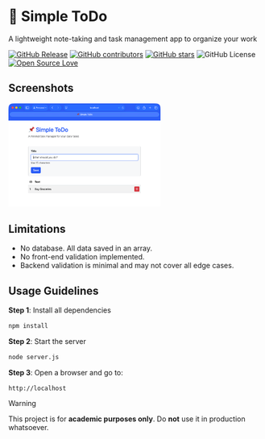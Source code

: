 # 📌 Simple ToDo

A lightweight note-taking and task management app to organize your work

[![GitHub Release](https://img.shields.io/github/release/umf-iti-200/notebook-app.svg)](https://github.com/umf-iti-200/notebook-app/releases/latest)
[![GitHub contributors](https://img.shields.io/github/contributors/umf-iti-200/notebook-app.svg)](https://github.com/umf-iti-200/notebook-app/graphs/contributors)
[![GitHub stars](https://img.shields.io/github/stars/umf-iti-200/notebook-app.svg)](https://github.com/umf-iti-200/notebook-app)
![GitHub License](https://img.shields.io/github/license/umf-iti-200/notebook-app)
[![Open Source Love](https://badges.frapsoft.com/os/v1/open-source.svg?v=103)](https://github.com/ellerbrock/open-source-badges/)

## Screenshots

<img src="https://raw.githubusercontent.com/umf-iti-200/notebook-app/main/public/images/screenshot.png" width="60%">

## Limitations

 - No database. All data saved in an array.
 - No front-end validation implemented.
 - Backend validation is minimal and may not cover all edge cases.


## Usage Guidelines

**Step 1**: Install all dependencies

```bash
npm install
```

**Step 2**: Start the server

```bash
node server.js
```

**Step 3**: Open a browser and go to:

```url
http://localhost
```

> [!WARNING]
> This project is for **academic purposes only**. Do **not** use it in production whatsoever.
